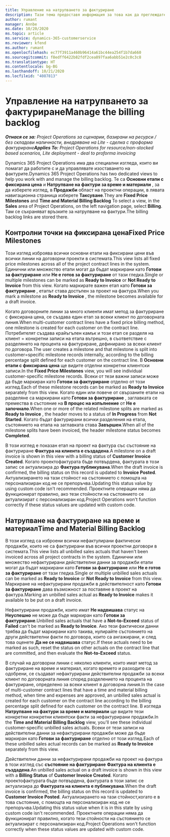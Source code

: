```yaml
---
title: Управление на натрупването за фактуриране
description: Тази тема предоставя информация за това как да преглеждате и работите с натрупване на фактуриране в Project Operations.
author: rumant
manager: Annbe
ms.date: 10/20/2020
ms.topic: article
ms.service: dynamics-365-customerservice
ms.reviewer: kfend
ms.author: rumant
ms.openlocfilehash: ec77f3911a460b96414a61bc44ea254f1b7da660
ms.sourcegitcommit: f8edff6422b82fdf2cea897faa6abb51e2c0c3c8
ms.translationtype: HT
ms.contentlocale: bg-BG
ms.lasthandoff: 10/21/2020
ms.locfileid: "4087813"
---
```

# <a name="manage-the-billing-backlog"></a><span data-ttu-id="8b58c-103">Управление на натрупването за фактуриране</span><span class="sxs-lookup"><span data-stu-id="8b58c-103">Manage the billing backlog</span></span>

<span data-ttu-id="8b58c-104">_**Отнася се за:** Project Operations за сценарии, базирани на ресурси / без складови наличности, внедряване на Lite - сделка с проформа фактуриране_</span><span class="sxs-lookup"><span data-stu-id="8b58c-104">_**Applies To:** Project Operations for resource/non-stocked based scenarios, Lite deployment - deal to proforma invoicing_</span></span>

<span data-ttu-id="8b58c-105">Dynamics 365 Project Operations има два специални изгледа, които ви помагат да работите с и да управлявате изоставането на фактурите.</span><span class="sxs-lookup"><span data-stu-id="8b58c-105">Dynamics 365 Project Operations has two dedicated views to help you work with and manage the billing backlog.</span></span> <span data-ttu-id="8b58c-106">Те са **Основни етапи с фиксирана цена** и **Натрупване на фактури за време и материали** , за да изберете изглед, в **Продажби** област на проектни операции, в лявата навигационна страница изберете **Таксуване**.</span><span class="sxs-lookup"><span data-stu-id="8b58c-106">They are **Fixed Price Milestones** and **Time and Material Billing Backlog** To select a view, in the **Sales** area of Project Operations, on the left navigation page, select **Billing**.</span></span> <span data-ttu-id="8b58c-107">Там се съхраняват връзките за натрупване на фактури.</span><span class="sxs-lookup"><span data-stu-id="8b58c-107">The billing backlog links are stored there.</span></span>

## <a name="fixed-price-milestones"></a><span data-ttu-id="8b58c-108">Контролни точки на фиксирана цена</span><span class="sxs-lookup"><span data-stu-id="8b58c-108">Fixed Price Milestones</span></span>

<span data-ttu-id="8b58c-109">Този изглед изброява всички основни етапи на фиксирани цени във всички линии на договорни проекти в системата.</span><span class="sxs-lookup"><span data-stu-id="8b58c-109">This view lists all fixed price milestones across all of the project contract lines in the system.</span></span> <span data-ttu-id="8b58c-110">Единични или множество етапи могат да бъдат маркирани като **Готови за фактуриране** или **Не е готов за фактуриране** от тази гледка.</span><span class="sxs-lookup"><span data-stu-id="8b58c-110">Single or multiple milestones can be marked as **Ready to Invoice** or **Not Ready to Invoice** from this view.</span></span> <span data-ttu-id="8b58c-111">Когато маркирате важен етап като **Готови за фактуриране** , етапът става достъпен за проект на фактура.</span><span class="sxs-lookup"><span data-stu-id="8b58c-111">When you mark a milestone as **Ready to Invoice** , the milestone becomes available for a draft invoice.</span></span>

<span data-ttu-id="8b58c-112">Когато договорните линии за много клиенти имат метод за фактуриране с фиксирана цена, се създава един етап за всеки клиент по договорната линия.</span><span class="sxs-lookup"><span data-stu-id="8b58c-112">When multi-customer contract lines have a fixed price billing method, one milestone is created for each customer on the contract line.</span></span> <span data-ttu-id="8b58c-113">Потребителят създава крайъгълен камък и този етап се разделя на клиент = конкретни записи на етапа вътрешно, в съответствие с разделянето на процента на фактуриране, дефинирано за всеки клиент по договора.</span><span class="sxs-lookup"><span data-stu-id="8b58c-113">The user creates a milestone and that milestone is split into customer=specific milestone records internally, according to the billing percentage split defined for each customer on the contract line.</span></span> <span data-ttu-id="8b58c-114">В **Основни етапи с фиксирана цена** ще видите отделни конкретни клиентски записи.</span><span class="sxs-lookup"><span data-stu-id="8b58c-114">In the **Fixed Price Milestones** view, you will see individual customer-specific milestone records.</span></span> <span data-ttu-id="8b58c-115">Всеки от тези важни записи може да бъде маркиран като **Готови за фактуриране** отделно от този изглед.</span><span class="sxs-lookup"><span data-stu-id="8b58c-115">Each of these milestone records can be marked as **Ready to Invoice** separately from this view.</span></span> <span data-ttu-id="8b58c-116">Когато един или повече от свързаните етапи на разделяне са маркирани като **Готови за фактуриране** , заглавката се премества в състояние на **В процес на изпълнение** от **Не е започнало**.</span><span class="sxs-lookup"><span data-stu-id="8b58c-116">When one or more of the related milestone splits are marked as **Ready to Invoice** , the header moves to a status of **In Progress** from **Not Started**.</span></span> <span data-ttu-id="8b58c-117">Когато бъдат фактурирани всички разделения на етапа, състоянието на етапа на заглавката става **Завършен**.</span><span class="sxs-lookup"><span data-stu-id="8b58c-117">When all of the milestone splits have been invoiced, the header milestone status becomes **Completed**.</span></span>

<span data-ttu-id="8b58c-118">В този изглед е показан етап на проект на фактура със състояние на фактуриране **Фактура на клиента е създадена**.</span><span class="sxs-lookup"><span data-stu-id="8b58c-118">A milestone on a draft invoice is shown in this view with a billing status of **Customer Invoice Created**.</span></span> <span data-ttu-id="8b58c-119">Когато проектофактурата бъде потвърдена, фактурата в този запис се актуализира до **Фактура публикувана**.</span><span class="sxs-lookup"><span data-stu-id="8b58c-119">When the draft invoice is confirmed, the billing status on this record is updated to **Invoice Posted**.</span></span> <span data-ttu-id="8b58c-120">Актуализирането на тази стойност на състоянието с помощта на персонализиран код не се препоръчва.</span><span class="sxs-lookup"><span data-stu-id="8b58c-120">Updating this status value by using custom code isn't recommended.</span></span> <span data-ttu-id="8b58c-121">Проектните операции няма да функционират правилно, ако тези стойности на състоянието се актуализират с персонализиран код.</span><span class="sxs-lookup"><span data-stu-id="8b58c-121">Project Operations won't function correctly if these status values are updated with custom code.</span></span>

## <a name="time-and-material-billing-backlog"></a><span data-ttu-id="8b58c-122">Натрупване на фактуриране на време и материал</span><span class="sxs-lookup"><span data-stu-id="8b58c-122">Time and Material Billing Backlog</span></span>

<span data-ttu-id="8b58c-123">В този изглед са изброени всички нефактулирани фактически продажби, които не са фактурирани във всички проектни договори в системата.</span><span class="sxs-lookup"><span data-stu-id="8b58c-123">This view lists all unbilled sales actuals that haven't been invoiced across all project contracts in the system.</span></span> <span data-ttu-id="8b58c-124">Единични или множество нефактурирани действителни данни за продажби етапи могат да бъдат маркирани като **Готови за фактуриране** или **Не е готов за фактуриране** от тази гледка.</span><span class="sxs-lookup"><span data-stu-id="8b58c-124">Single or multiple unbilled sales actuals can be marked as **Ready to Invoice** or **Not Ready to Invoice** from this view.</span></span> <span data-ttu-id="8b58c-125">Маркиране на нефактурирани продажби в действителност като **Готови за фактуриране** дава възможност за поставяне в проект на фактура.</span><span class="sxs-lookup"><span data-stu-id="8b58c-125">Marking an unbilled sales actual as **Ready to Invoice** makes it available to be put on a draft invoice.</span></span>

<span data-ttu-id="8b58c-126">Нефактурирани продажби, които имат **Не надвишава** статус на **Неуспешно** не може да бъде маркиран като **Готови за фактуриране**.</span><span class="sxs-lookup"><span data-stu-id="8b58c-126">Unbilled sales actuals that have a **Not-to-Exceed** status of **Failed** can't be marked as **Ready to Invoice**.</span></span> <span data-ttu-id="8b58c-127">Ако тези фактически данни трябва да бъдат маркирани като такива, нулирайте състоянието на други действителни факти по договора, които са ангажирани, и след това оценете **Да не се надвишава** статус.</span><span class="sxs-lookup"><span data-stu-id="8b58c-127">If these actuals need to be marked as such, reset the status on other actuals on the contract line that are committed, and then evaluate the **Not-to-Exceed** status.</span></span>

<span data-ttu-id="8b58c-128">В случай на договорни линии с няколко клиенти, които имат метод за фактуриране на време и материал, когато времето и разходите са одобрени, се създават нефактурирани действителни продажби за всеки клиент по договорната линия според разделението на процента на фактуриране, определено за всеки клиент в договорна линия.</span><span class="sxs-lookup"><span data-stu-id="8b58c-128">In the case of multi-customer contract lines that have a time and material billing method, when time and expenses are approved, an unbilled sales actual is created for each customer on the contract line according to the billing percentage split defined for each customer on the contract line.</span></span> <span data-ttu-id="8b58c-129">В изгледа **Натрупване на фактури за време и материали** ще видите тези конкретни конкретни клиентски факти за нефактурирани продажби.</span><span class="sxs-lookup"><span data-stu-id="8b58c-129">In the **Time and Material Billing Backlog** view, you'll see these individual customer-specific unbilled sales actuals.</span></span> <span data-ttu-id="8b58c-130">Всеки от тези записи на действителни данни за нефактурирани продажби може да бъде маркиран като **Готови за фактуриране** отделно от този изглед.</span><span class="sxs-lookup"><span data-stu-id="8b58c-130">Each of these unbilled sales actual records can be marked as **Ready to Invoice** separately from this view.</span></span>

<span data-ttu-id="8b58c-131">Действителни данни за нефактурирани продажби на проект на фактура в този изглед със **състояние на фактуриране** **Фактура на клиента е създадена**.</span><span class="sxs-lookup"><span data-stu-id="8b58c-131">An unbilled sales actual on a draft invoice is shown in this view with a **Billing Status** of **Customer Invoice Created**.</span></span> <span data-ttu-id="8b58c-132">Когато проектофактурата бъде потвърдена, фактурата в този запис се актуализира до **Фактурата на клиента е публикувана**.</span><span class="sxs-lookup"><span data-stu-id="8b58c-132">When the draft invoice is confirmed, the billing status on this record is updated to **Customer Invoice Posted**.</span></span> <span data-ttu-id="8b58c-133">Актуализирането на тази стойност,когато е в това състояние, с помощта на персонализиран код не се препоръчва.</span><span class="sxs-lookup"><span data-stu-id="8b58c-133">Updating this status value when it is in this state by using custom code isn't recommended.</span></span> <span data-ttu-id="8b58c-134">Проектните операции няма да функционират правилно, когато тези стойности на състоянието се актуализират с персонализиран код.</span><span class="sxs-lookup"><span data-stu-id="8b58c-134">Project Operations won't function correctly when these status values are updated with custom code.</span></span>
